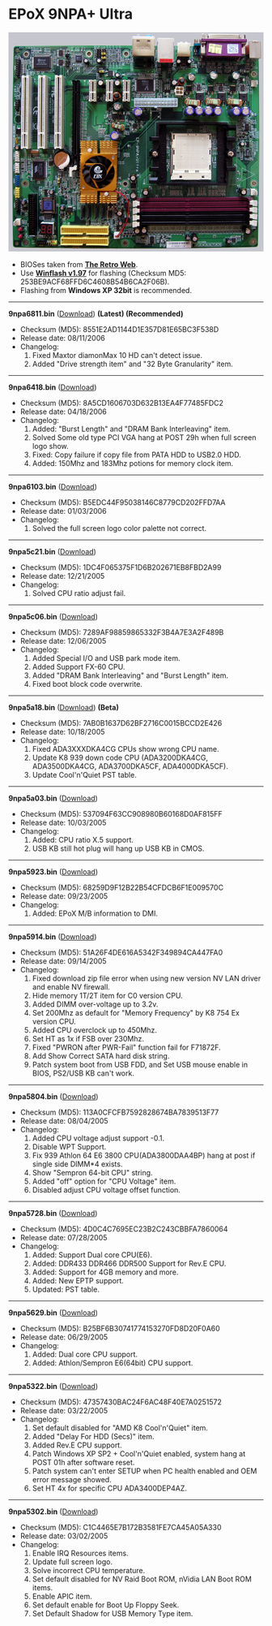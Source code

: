 # EPoX 9NPA+ Ultra
![EPoX 9NPA+ Ultra](Motherboard.jpg)
* BIOSes taken from **[The Retro Web](https://theretroweb.com/motherboards/s/epox-pronix-ep-9npa-plus-ultra)**.
* Use **[Winflash v1.97](https://github.com/belomaxorka/EPoX-9NPA-Ultra-BIOSes/raw/main/Winflash%20v1.97.zip)** for flashing (Checksum MD5: 253BE9ACF68FFD6C4608B54B6CA2F06B).
* Flashing from **Windows XP 32bit** is recommended.
***
**9npa6811.bin** ([Download](https://github.com/belomaxorka/EPoX-9NPA-Ultra-BIOSes/raw/main/6811%20(Latest)/9npa6811.bin)) **(Latest) (Recommended)**
* Checksum (MD5): 8551E2AD1144D1E357D81E65BC3F538D
* Release date: 08/11/2006
* Changelog:
  1. Fixed Maxtor diamonMax 10 HD can't detect issue.
  2. Added "Drive strength item" and "32 Byte Granularity" item.
***
**9npa6418.bin** ([Download](https://github.com/belomaxorka/EPoX-9NPA-Ultra-BIOSes/raw/main/6418/9npa6418.bin))
* Checksum (MD5): 8A5CD1606703D632B13EA4F77485FDC2
* Release date: 04/18/2006
* Changelog:
  1. Added: "Burst Length" and "DRAM Bank Interleaving" item.
  2. Solved Some old type PCI VGA hang at POST 29h when full screen logo show.
  3. Fixed: Copy failure if copy file from PATA HDD to USB2.0 HDD.
  4. Added: 150Mhz and 183Mhz potions for memory clock item.
***
**9npa6103.bin** ([Download](https://github.com/belomaxorka/EPoX-9NPA-Ultra-BIOSes/raw/main/6103/9npa6103.bin))
* Checksum (MD5): B5EDC44F95038146C8779CD202FFD7AA
* Release date: 01/03/2006
* Changelog:
  1. Solved the full screen logo color palette not correct.
***
**9npa5c21.bin** ([Download](https://github.com/belomaxorka/EPoX-9NPA-Ultra-BIOSes/raw/main/5c21/9npa5c21.bin))
* Checksum (MD5): 1DC4F065375F1D6B202671EB8FBD2A99
* Release date: 12/21/2005
* Changelog:
  1. Solved CPU ratio adjust fail.
***
**9npa5c06.bin** ([Download](https://github.com/belomaxorka/EPoX-9NPA-Ultra-BIOSes/raw/main/5c06/9npa5c06.bin))
* Checksum (MD5): 7289AF98859865332F3B4A7E3A2F489B
* Release date: 12/06/2005
* Changelog:
  1. Added Special I/O and USB park mode item.
  2. Added Support FX-60 CPU.
  3. Added "DRAM Bank Interleaving" and "Burst Length" item.
  4. Fixed boot block code overwrite.
***
**9npa5a18.bin** ([Download](https://github.com/belomaxorka/EPoX-9NPA-Ultra-BIOSes/raw/main/5a18/9npa5a18.bin)) **(Beta)**
* Checksum (MD5): 7AB0B1637D62BF2716C0015BCCD2E426
* Release date: 10/18/2005
* Changelog:
  1. Fixed ADA3XXXDKA4CG CPUs show wrong CPU name.
  2. Update K8 939 down code CPU (ADA3200DKA4CG, ADA3500DKA4CG, ADA3700DKA5CF, ADA4000DKA5CF).
  3. Update Cool\'n'Quiet PST table.
***
**9npa5a03.bin** ([Download](https://github.com/belomaxorka/EPoX-9NPA-Ultra-BIOSes/raw/main/5a03/9npa5a03.bin))
* Checksum (MD5): 537094F63CC908980B60168D0AF815FF
* Release date: 10/03/2005
* Changelog:
  1. Added: CPU ratio X.5 support.
  2. USB KB still hot plug will hang up USB KB in CMOS.
***
**9npa5923.bin** ([Download](https://github.com/belomaxorka/EPoX-9NPA-Ultra-BIOSes/raw/main/5923/9npa5923.bin))
* Checksum (MD5): 68259D9F12B22B54CFDCB6F1E009570C
* Release date: 09/23/2005
* Changelog:
  1. Added: EPoX M/B information to DMI.
***
**9npa5914.bin** ([Download](https://github.com/belomaxorka/EPoX-9NPA-Ultra-BIOSes/raw/main/5914/9npa5914.bin))
* Checksum (MD5): 51A26F4DE616A5342F349894CA447FA0
* Release date: 09/14/2005
* Changelog:
  1. Fixed download zip file error when using new version NV LAN driver and enable NV firewall.
  2. Hide memory 1T/2T item for C0 version CPU.
  3. Added DIMM over-voltage up to 3.2v.
  4. Set 200Mhz as default for "Memory Frequency" by K8 754 Ex version CPU.
  5. Added CPU overclock up to 450Mhz.
  6. Set HT as 1x if FSB over 230Mhz.
  7. Fixed "PWRON after PWR-Fail" function fail for F71872F.
  8. Add Show Correct SATA hard disk string.
  9. Patch system boot from USB FDD, and Set USB mouse enable in BIOS, PS2/USB KB can't work.
***
**9npa5804.bin** ([Download](https://github.com/belomaxorka/EPoX-9NPA-Ultra-BIOSes/raw/main/5804/9npa5804.bin))
* Checksum (MD5): 113A0CFCFB7592828674BA7839513F77
* Release date: 08/04/2005
* Changelog:
  1. Added CPU voltage adjust support -0.1.
  2. Disable WPT Support.
  3. Fix 939 Athlon 64 E6 3800 CPU(ADA3800DAA4BP) hang at post if single side DIMM*4 exists.
  4. Show "Sempron 64-bit CPU" string.
  5. Added "off" option for "CPU Voltage" item.
  6. Disabled adjust CPU voltage offset function.
***
**9npa5728.bin** ([Download](https://github.com/belomaxorka/EPoX-9NPA-Ultra-BIOSes/raw/main/5728/9npa5728.bin))
* Checksum (MD5): 4D0C4C7695EC23B2C243CBBFA7860064
* Release date: 07/28/2005
* Changelog:
  1. Added: Support Dual core CPU(E6).
  2. Added: DDR433 DDR466 DDR500 Support for Rev.E CPU.
  3. Added: Support for 4GB memory and more.
  4. Added: New EPTP support.
  5. Updated: PST table.
***
**9npa5629.bin** ([Download](https://github.com/belomaxorka/EPoX-9NPA-Ultra-BIOSes/raw/main/5629/9npa5629.bin))
* Checksum (MD5): B25BF6B30741774153270FD8D20F0A60
* Release date: 06/29/2005
* Changelog:
  1. Added: Dual core CPU support.
  2. Added: Athlon/Sempron E6(64bit) CPU support.
***
**9npa5322.bin** ([Download](https://github.com/belomaxorka/EPoX-9NPA-Ultra-BIOSes/raw/main/5322/9npa5322.bin))
* Checksum (MD5): 47357430BAC24F6AC48F40E7A0251572
* Release date: 03/22/2005
* Changelog:
  1. Set default disabled for "AMD K8 Cool\'n'Quiet" item.
  2. Added "Delay For HDD (Secs)" item.
  3. Added Rev.E CPU support.
  4. Patch Windows XP SP2 + Cool\'n'Quiet enabled, system hang at POST 01h after software reset.
  5. Patch system can't enter SETUP when PC health enabled and OEM error message showed.
  6. Set HT 4x for specific CPU ADA3400DEP4AZ.
***
**9npa5302.bin** ([Download](https://github.com/belomaxorka/EPoX-9NPA-Ultra-BIOSes/raw/main/5302/9npa5302.bin))
* Checksum (MD5): C1C4465E7B172B3581FE7CA45A05A330
* Release date: 03/02/2005
* Changelog:
  1. Enable IRQ Resources items.
  2. Update full screen logo.
  3. Solve incorrect CPU temperature.
  4. Set default disabled for NV Raid Boot ROM, nVidia LAN Boot ROM items.
  5. Enable APIC item.
  6. Set default enable for Boot Up Floppy Seek.
  7. Set Default Shadow for USB Memory Type item.

